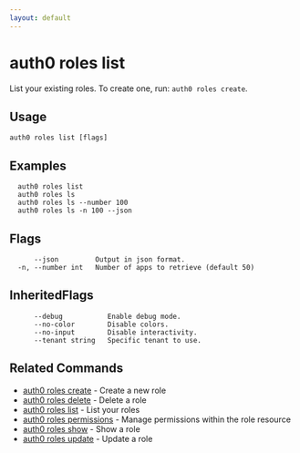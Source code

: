 ```yaml
---
layout: default
---
```

# auth0 roles list

List your existing roles. To create one, run: `auth0 roles create`.

## Usage
```
auth0 roles list [flags]
```

## Examples

```
  auth0 roles list
  auth0 roles ls
  auth0 roles ls --number 100
  auth0 roles ls -n 100 --json
```


## Flags

```
      --json         Output in json format.
  -n, --number int   Number of apps to retrieve (default 50)
```


## InheritedFlags

```
      --debug           Enable debug mode.
      --no-color        Disable colors.
      --no-input        Disable interactivity.
      --tenant string   Specific tenant to use.
```


## Related Commands

- [auth0 roles create](auth0_roles_create.md) - Create a new role
- [auth0 roles delete](auth0_roles_delete.md) - Delete a role
- [auth0 roles list](auth0_roles_list.md) - List your roles
- [auth0 roles permissions](auth0_roles_permissions.md) - Manage permissions within the role resource
- [auth0 roles show](auth0_roles_show.md) - Show a role
- [auth0 roles update](auth0_roles_update.md) - Update a role


